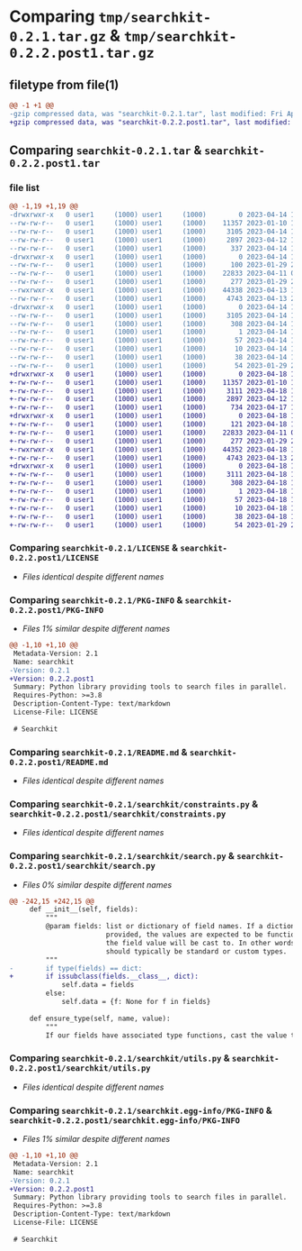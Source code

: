 # Comparing `tmp/searchkit-0.2.1.tar.gz` & `tmp/searchkit-0.2.2.post1.tar.gz`

## filetype from file(1)

```diff
@@ -1 +1 @@
-gzip compressed data, was "searchkit-0.2.1.tar", last modified: Fri Apr 14 16:21:25 2023, max compression
+gzip compressed data, was "searchkit-0.2.2.post1.tar", last modified: Tue Apr 18 13:51:07 2023, max compression
```

## Comparing `searchkit-0.2.1.tar` & `searchkit-0.2.2.post1.tar`

### file list

```diff
@@ -1,19 +1,19 @@
-drwxrwxr-x   0 user1     (1000) user1     (1000)        0 2023-04-14 16:21:25.241528 searchkit-0.2.1/
--rw-rw-r--   0 user1     (1000) user1     (1000)    11357 2023-01-10 10:19:33.000000 searchkit-0.2.1/LICENSE
--rw-rw-r--   0 user1     (1000) user1     (1000)     3105 2023-04-14 16:21:25.241528 searchkit-0.2.1/PKG-INFO
--rw-rw-r--   0 user1     (1000) user1     (1000)     2897 2023-04-12 11:04:01.000000 searchkit-0.2.1/README.md
--rw-rw-r--   0 user1     (1000) user1     (1000)      337 2023-04-14 15:40:17.000000 searchkit-0.2.1/pyproject.toml
-drwxrwxr-x   0 user1     (1000) user1     (1000)        0 2023-04-14 16:21:25.241528 searchkit-0.2.1/searchkit/
--rw-rw-r--   0 user1     (1000) user1     (1000)      100 2023-01-29 21:35:16.000000 searchkit-0.2.1/searchkit/__init__.py
--rw-rw-r--   0 user1     (1000) user1     (1000)    22833 2023-04-11 08:53:59.000000 searchkit-0.2.1/searchkit/constraints.py
--rw-rw-r--   0 user1     (1000) user1     (1000)      277 2023-01-29 21:35:16.000000 searchkit-0.2.1/searchkit/log.py
--rwxrwxr-x   0 user1     (1000) user1     (1000)    44338 2023-04-13 19:54:24.000000 searchkit-0.2.1/searchkit/search.py
--rw-rw-r--   0 user1     (1000) user1     (1000)     4743 2023-04-13 20:08:39.000000 searchkit-0.2.1/searchkit/utils.py
-drwxrwxr-x   0 user1     (1000) user1     (1000)        0 2023-04-14 16:21:25.241528 searchkit-0.2.1/searchkit.egg-info/
--rw-rw-r--   0 user1     (1000) user1     (1000)     3105 2023-04-14 16:21:25.000000 searchkit-0.2.1/searchkit.egg-info/PKG-INFO
--rw-rw-r--   0 user1     (1000) user1     (1000)      308 2023-04-14 16:21:25.000000 searchkit-0.2.1/searchkit.egg-info/SOURCES.txt
--rw-rw-r--   0 user1     (1000) user1     (1000)        1 2023-04-14 16:21:25.000000 searchkit-0.2.1/searchkit.egg-info/dependency_links.txt
--rw-rw-r--   0 user1     (1000) user1     (1000)       57 2023-04-14 16:21:25.000000 searchkit-0.2.1/searchkit.egg-info/requires.txt
--rw-rw-r--   0 user1     (1000) user1     (1000)       10 2023-04-14 16:21:25.000000 searchkit-0.2.1/searchkit.egg-info/top_level.txt
--rw-rw-r--   0 user1     (1000) user1     (1000)       38 2023-04-14 16:21:25.241528 searchkit-0.2.1/setup.cfg
--rw-rw-r--   0 user1     (1000) user1     (1000)       54 2023-01-29 21:35:16.000000 searchkit-0.2.1/setup.py
+drwxrwxr-x   0 user1     (1000) user1     (1000)        0 2023-04-18 13:51:07.523371 searchkit-0.2.2.post1/
+-rw-rw-r--   0 user1     (1000) user1     (1000)    11357 2023-01-10 10:19:33.000000 searchkit-0.2.2.post1/LICENSE
+-rw-rw-r--   0 user1     (1000) user1     (1000)     3111 2023-04-18 13:51:07.523371 searchkit-0.2.2.post1/PKG-INFO
+-rw-rw-r--   0 user1     (1000) user1     (1000)     2897 2023-04-12 11:04:01.000000 searchkit-0.2.2.post1/README.md
+-rw-rw-r--   0 user1     (1000) user1     (1000)      734 2023-04-17 12:11:23.000000 searchkit-0.2.2.post1/pyproject.toml
+drwxrwxr-x   0 user1     (1000) user1     (1000)        0 2023-04-18 13:51:07.519371 searchkit-0.2.2.post1/searchkit/
+-rw-rw-r--   0 user1     (1000) user1     (1000)      121 2023-04-18 13:47:52.000000 searchkit-0.2.2.post1/searchkit/__init__.py
+-rw-rw-r--   0 user1     (1000) user1     (1000)    22833 2023-04-11 08:53:59.000000 searchkit-0.2.2.post1/searchkit/constraints.py
+-rw-rw-r--   0 user1     (1000) user1     (1000)      277 2023-01-29 21:35:16.000000 searchkit-0.2.2.post1/searchkit/log.py
+-rwxrwxr-x   0 user1     (1000) user1     (1000)    44352 2023-04-18 13:42:32.000000 searchkit-0.2.2.post1/searchkit/search.py
+-rw-rw-r--   0 user1     (1000) user1     (1000)     4743 2023-04-13 20:08:39.000000 searchkit-0.2.2.post1/searchkit/utils.py
+drwxrwxr-x   0 user1     (1000) user1     (1000)        0 2023-04-18 13:51:07.523371 searchkit-0.2.2.post1/searchkit.egg-info/
+-rw-rw-r--   0 user1     (1000) user1     (1000)     3111 2023-04-18 13:51:07.000000 searchkit-0.2.2.post1/searchkit.egg-info/PKG-INFO
+-rw-rw-r--   0 user1     (1000) user1     (1000)      308 2023-04-18 13:51:07.000000 searchkit-0.2.2.post1/searchkit.egg-info/SOURCES.txt
+-rw-rw-r--   0 user1     (1000) user1     (1000)        1 2023-04-18 13:51:07.000000 searchkit-0.2.2.post1/searchkit.egg-info/dependency_links.txt
+-rw-rw-r--   0 user1     (1000) user1     (1000)       57 2023-04-18 13:51:07.000000 searchkit-0.2.2.post1/searchkit.egg-info/requires.txt
+-rw-rw-r--   0 user1     (1000) user1     (1000)       10 2023-04-18 13:51:07.000000 searchkit-0.2.2.post1/searchkit.egg-info/top_level.txt
+-rw-rw-r--   0 user1     (1000) user1     (1000)       38 2023-04-18 13:51:07.523371 searchkit-0.2.2.post1/setup.cfg
+-rw-rw-r--   0 user1     (1000) user1     (1000)       54 2023-01-29 21:35:16.000000 searchkit-0.2.2.post1/setup.py
```

### Comparing `searchkit-0.2.1/LICENSE` & `searchkit-0.2.2.post1/LICENSE`

 * *Files identical despite different names*

### Comparing `searchkit-0.2.1/PKG-INFO` & `searchkit-0.2.2.post1/PKG-INFO`

 * *Files 1% similar despite different names*

```diff
@@ -1,10 +1,10 @@
 Metadata-Version: 2.1
 Name: searchkit
-Version: 0.2.1
+Version: 0.2.2.post1
 Summary: Python library providing tools to search files in parallel.
 Requires-Python: >=3.8
 Description-Content-Type: text/markdown
 License-File: LICENSE
 
 # Searchkit
```

### Comparing `searchkit-0.2.1/README.md` & `searchkit-0.2.2.post1/README.md`

 * *Files identical despite different names*

### Comparing `searchkit-0.2.1/searchkit/constraints.py` & `searchkit-0.2.2.post1/searchkit/constraints.py`

 * *Files identical despite different names*

### Comparing `searchkit-0.2.1/searchkit/search.py` & `searchkit-0.2.2.post1/searchkit/search.py`

 * *Files 0% similar despite different names*

```diff
@@ -242,15 +242,15 @@
     def __init__(self, fields):
         """
         @param fields: list or dictionary of field names. If a dictionary is
                        provided, the values are expected to be functions that
                        the field value will be cast to. In other words these
                        should typically be standard or custom types.
         """
-        if type(fields) == dict:
+        if issubclass(fields.__class__, dict):
             self.data = fields
         else:
             self.data = {f: None for f in fields}
 
     def ensure_type(self, name, value):
         """
         If our fields have associated type functions, cast the value to
```

### Comparing `searchkit-0.2.1/searchkit/utils.py` & `searchkit-0.2.2.post1/searchkit/utils.py`

 * *Files identical despite different names*

### Comparing `searchkit-0.2.1/searchkit.egg-info/PKG-INFO` & `searchkit-0.2.2.post1/searchkit.egg-info/PKG-INFO`

 * *Files 1% similar despite different names*

```diff
@@ -1,10 +1,10 @@
 Metadata-Version: 2.1
 Name: searchkit
-Version: 0.2.1
+Version: 0.2.2.post1
 Summary: Python library providing tools to search files in parallel.
 Requires-Python: >=3.8
 Description-Content-Type: text/markdown
 License-File: LICENSE
 
 # Searchkit
```

